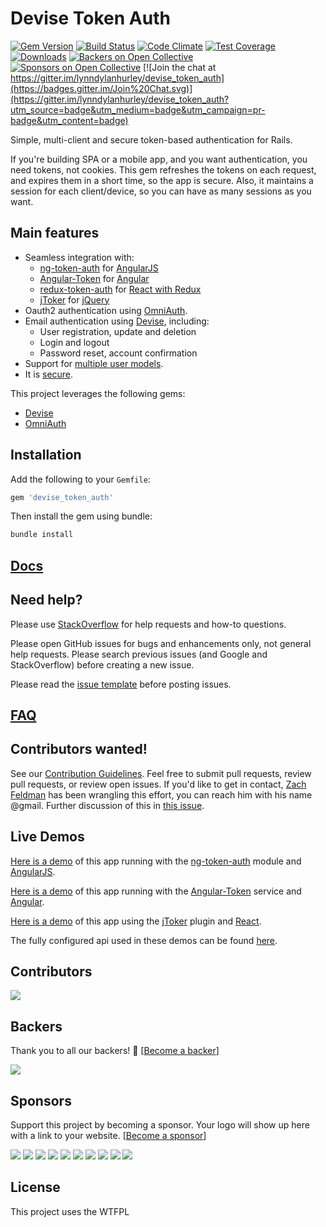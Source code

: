 # Devise Token Auth

[![Gem Version](https://badge.fury.io/rb/devise_token_auth.svg)](http://badge.fury.io/rb/devise_token_auth)
[![Build Status](https://travis-ci.org/lynndylanhurley/devise_token_auth.svg?branch=master)](https://travis-ci.org/lynndylanhurley/devise_token_auth)
[![Code Climate](https://codeclimate.com/github/lynndylanhurley/devise_token_auth/badges/gpa.svg)](https://codeclimate.com/github/lynndylanhurley/devise_token_auth)
[![Test Coverage](https://codeclimate.com/github/lynndylanhurley/devise_token_auth/badges/coverage.svg)](https://codeclimate.com/github/lynndylanhurley/devise_token_auth/coverage)
[![Downloads](https://img.shields.io/gem/dt/devise_token_auth.svg)](https://rubygems.org/gems/devise_token_auth)
[![Backers on Open Collective](https://opencollective.com/devise_token_auth/backers/badge.svg)](#backers)
[![Sponsors on Open Collective](https://opencollective.com/devise_token_auth/sponsors/badge.svg)](#sponsors)
[![Join the chat at https://gitter.im/lynndylanhurley/devise_token_auth](https://badges.gitter.im/Join%20Chat.svg)](https://gitter.im/lynndylanhurley/devise_token_auth?utm_source=badge&utm_medium=badge&utm_campaign=pr-badge&utm_content=badge)

Simple, multi-client and secure token-based authentication for Rails.

If you're building SPA or a mobile app, and you want authentication, you need tokens, not cookies.
This gem refreshes the tokens on each request, and expires them in a short time, so the app is secure.
Also, it maintains a session for each client/device, so you can have as many sessions as you want.

## Main features

* Seamless integration with:
  * [ng-token-auth](https://github.com/lynndylanhurley/ng-token-auth) for [AngularJS](https://github.com/angular/angular.js)
  * [Angular-Token](https://github.com/neroniaky/angular-token) for [Angular](https://github.com/angular/angular)
  * [redux-token-auth](https://github.com/kylecorbelli/redux-token-auth) for [React with Redux](https://github.com/reactjs/react-redux)
  * [jToker](https://github.com/lynndylanhurley/j-toker) for [jQuery](https://jquery.com/)
* Oauth2 authentication using [OmniAuth](https://github.com/intridea/omniauth).
* Email authentication using [Devise](https://github.com/plataformatec/devise), including:
  * User registration, update and deletion
  * Login and logout
  * Password reset, account confirmation
* Support for [multiple user models](./docs/usage/multiple_models.md).
* It is [secure](docs/security.md).

This project leverages the following gems:

* [Devise](https://github.com/plataformatec/devise)
* [OmniAuth](https://github.com/intridea/omniauth)

## Installation

Add the following to your `Gemfile`:

~~~ruby
gem 'devise_token_auth'
~~~

Then install the gem using bundle:

~~~bash
bundle install
~~~

## [Docs](https://devise-token-auth.gitbook.io/devise-token-auth)

## Need help?

Please use [StackOverflow](https://stackoverflow.com/questions/tagged/devise-token-auth) for help requests and how-to questions.

Please open GitHub issues for bugs and enhancements only, not general help requests. Please search previous issues (and Google and StackOverflow) before creating a new issue.

Please read the [issue template](https://github.com/lynndylanhurley/devise_token_auth/blob/master/.github/ISSUE_TEMPLATE.md) before posting issues.

## [FAQ](docs/faq.md)

## Contributors wanted!

See our [Contribution Guidelines](https://github.com/lynndylanhurley/devise_token_auth/blob/master/.github/CONTRIBUTING.md). Feel free to submit pull requests, review pull requests, or review open issues. If you'd like to get in contact, [Zach Feldman](https://github.com/zachfeldman) has been wrangling this effort, you can reach him with his name @gmail. Further discussion of this in [this issue](https://github.com/lynndylanhurley/devise_token_auth/issues/969).

## Live Demos

[Here is a demo](http://ng-token-auth-demo.herokuapp.com/) of this app running with the [ng-token-auth](https://github.com/lynndylanhurley/ng-token-auth) module and [AngularJS](https://github.com/angular/angular.js).

[Here is a demo](https://stackblitz.com/github/neroniaky/angular-token) of this app running with the [Angular-Token](https://github.com/neroniaky/angular-token) service and [Angular](https://github.com/angular/angular).

[Here is a demo](https://j-toker-demo.herokuapp.com/) of this app using the [jToker](https://github.com/lynndylanhurley/j-toker) plugin and [React](http://facebook.github.io/react/).

The fully configured api used in these demos can be found [here](https://github.com/lynndylanhurley/devise_token_auth_demo).


## Contributors

<a href="graphs/contributors"><img src="https://opencollective.com/devise_token_auth/contributors.svg?width=890&button=false" /></a>

## Backers

Thank you to all our backers! 🙏 [[Become a backer](https://opencollective.com/devise_token_auth#backer)]

[![](https://opencollective.com/devise_token_auth/backers.svg?width=890)](https://opencollective.com/devise_token_auth#backers)


## Sponsors

Support this project by becoming a sponsor. Your logo will show up here with a link to your website. [[Become a sponsor](https://opencollective.com/devise_token_auth#sponsor)]

[![](https://opencollective.com/devise_token_auth/sponsor/0/avatar.svg)](https://opencollective.com/devise_token_auth/sponsor/0/website) [![](https://opencollective.com/devise_token_auth/sponsor/1/avatar.svg)](https://opencollective.com/devise_token_auth/sponsor/1/website) [![](https://opencollective.com/devise_token_auth/sponsor/2/avatar.svg)](https://opencollective.com/devise_token_auth/sponsor/2/website) [![](https://opencollective.com/devise_token_auth/sponsor/3/avatar.svg)](https://opencollective.com/devise_token_auth/sponsor/3/website) [![](https://opencollective.com/devise_token_auth/sponsor/4/avatar.svg)](https://opencollective.com/devise_token_auth/sponsor/4/website) [![](https://opencollective.com/devise_token_auth/sponsor/5/avatar.svg)](https://opencollective.com/devise_token_auth/sponsor/5/website) [![](https://opencollective.com/devise_token_auth/sponsor/6/avatar.svg)](https://opencollective.com/devise_token_auth/sponsor/6/website) [![](https://opencollective.com/devise_token_auth/sponsor/7/avatar.svg)](https://opencollective.com/devise_token_auth/sponsor/7/website) [![](https://opencollective.com/devise_token_auth/sponsor/8/avatar.svg)](https://opencollective.com/devise_token_auth/sponsor/8/website) [![](https://opencollective.com/devise_token_auth/sponsor/9/avatar.svg)](https://opencollective.com/devise_token_auth/sponsor/9/website)

## License
This project uses the WTFPL
